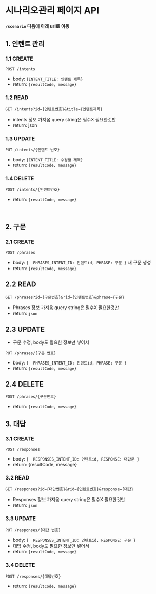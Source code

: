 # 시나리오관리 페이지 API 
#### `/scenario` 다음에 아래 url로 이동

## 1. 인텐트 관리

### 1.1 CREATE
```HTTP
POST /intents
```
* body: `{INTENT_TITLE: 인텐트 제목}`<br>
* return: `{resultCode, message}`

### 1.2 READ
```HTTP
GET /intents?id={인텐트번호}&title={인텐트제목}
```
* intents 정보 가져옴 query string은 필수X 필요한것만
* return: json

### 1.3 UPDATE
```http
PUT /intents/{인텐트 번호} 
```  
* body: `{INTENT_TITLE: 수정할 제목}`
* return: `{resultCode, message}`
### 1.4 DELETE
```http
POST /intents/{인텐트번호}
```
* return: `{resultCode, message}`

<br>

## 2. 구문

### 2.1 CREATE
```http
POST /phrases
```
* body: `{  PHRASES_INTENT_ID: 인텐트id, PHRASE: 구문 }`
새 구문 생성
* return: `{resultCode, message}`

## 2.2 READ
```http
GET /phrases?id={구문번호}&rid={인텐트번호}&phrase={구문}
```
* Phrases 정보 가져옴 query string은 필수X 필요한것만
* return: `json`

## 2.3 UPDATE
* 구문 수정, body도 필요한 정보만 넣어서
```http
PUT /phrases/{구문 번호}
```
* body: `{  PHRASES_INTENT_ID: 인텐트id, PHRASE: 구문 }`
* return: `{resultCode, message}`

## 2.4 DELETE
```http
POST /phrases/{구문번호}
```
* return: `{resultCode, message}`

## 3. 대답

### 3.1 CREATE
```http
POST /responses
```
* body: `{  RESPONSES_INTENT_ID: 인텐트id, RESPONSE: 대답문 }`
* return: {resultCode, message}

### 3.2 READ
```http
GET /responses?id={대답번호}&rid={인텐트번호}&response={대답}
```
* Responses 정보 가져옴 query string은 필수X 필요한것만
* return: `json`

### 3.3 UPDATE
```http
PUT /responses/{대답 번호}
```    
* body: `{  RESPONSES_INTENT_ID: 인텐트id, RESPONSE: 구문 }`
* 대답 수정, body도 필요한 정보만 넣어서
* return: `{resultCode, message}`


### 3.4 DELETE
```http
POST /responses/{대답번호}
```

* return: `{resultCode, message}`